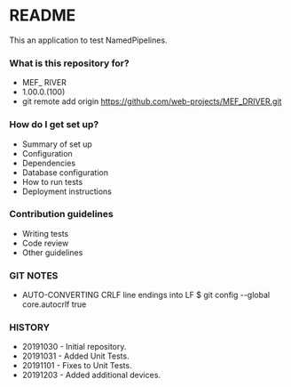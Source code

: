 # README #

This an application to test NamedPipelines.

### What is this repository for? ###

* MEF_ RIVER
* 1.00.0.(100)
* git remote add origin https://github.com/web-projects/MEF_DRIVER.git

### How do I get set up? ###

* Summary of set up
* Configuration
* Dependencies
* Database configuration
* How to run tests
* Deployment instructions

### Contribution guidelines ###

* Writing tests
* Code review
* Other guidelines

### GIT NOTES ###

*  AUTO-CONVERTING CRLF line endings into LF
   $ git config --global core.autocrlf true
   
### HISTORY ###

* 20191030 - Initial repository.
* 20191031 - Added Unit Tests.
* 20191101 - Fixes to Unit Tests.
* 20191203 - Added additional devices.
